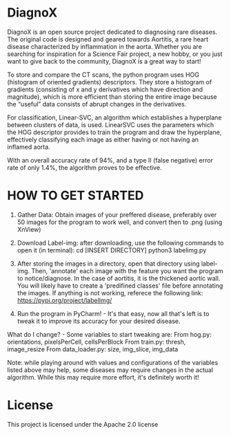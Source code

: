 # DiagnoX
DiagnoX is an open source project dedicated to diagnosing rare diseases. The original code is designed and geared towards Aortitis, a rare heart disease characterized by inflammation in the aorta. Whether you are searching for inspiration for a Science Fair project, a new hobby, or you just want to give back to the community, DiagnoX is a great way to start!

To store and compare the CT scans, the python program uses HOG (histogram of oriented gradients) descriptors. They store a histogram of gradients (consisting of x and y derivatives which have direction and magnitude), which is more efficient than storing the entire image because the “useful” data consists of abrupt changes in the derivatives.

For classification, Linear-SVC, an algorithm which establishes a hyperplane between clusters of data, is used. LinearSVC uses the parameters which the HOG descriptor provides to train the program and draw the hyperplane, effectively classifying each image as either having or not having an inflamed aorta.

With an overall accuracy rate of 94%, and a type II (false negative) error rate of only 1.4%, the algorithm proves to be effective.


# HOW TO GET STARTED

1. Gather Data: Obtain images of your preffered disease, preferably over 50 images for the program to work well, and convert then to .png (using XnView)

2. Download Label-img: after downloading, use the following commands to open it (in terminal):
cd [INSERT DIRECTORY]
python3 labelimg.py

3. After storing the images in a directory, open that directory using label-img. Then, 'annotate' each image with the feature you want the program to notice/diagnose. In the case of aortitis, it is the thickened aortic wall. You will likely have to create a 'predifined classes' file before annotating the images. If anything is not working, referece the following link: https://pypi.org/project/labelImg/

4. Run the program in PyCharm! - It's that easy, now all that's left is to tweak it to improve its accuracy for your desired disease.

What do I change? - Some variables to start tweaking are:
From hog.py: orientations, pixelsPerCell, cellsPerBlock
From train.py: thresh, image_resize
From data_loader.py: size, img_slice, img_data

Note: while playing around with values and configurations of the variables listed above may help, some diseases may require changes in the actual algorithm. While this may require more effort, it's definitely worth it!

# License
This project is licensed under the Apache 2.0 license
